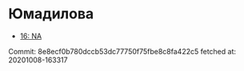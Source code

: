 # Юмадилова
- [16: NA](16.md)

Commit: 8e8ecf0b780dccb53dc77750f75fbe8c8fa422c5
 fetched at: 20201008-163317
